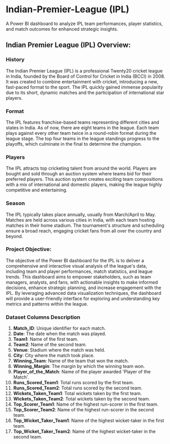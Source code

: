 # Indian-Premier-League (IPL)
A Power BI dashboard to analyze IPL team performances, player statistics, and match outcomes for enhanced strategic insights.


## Indian Premier League (IPL) Overview:

### History
The Indian Premier League (IPL) is a professional Twenty20 cricket league in India, founded by the Board of Control for Cricket in India (BCCI) in 2008. It was created to combine entertainment with cricket, introducing a new, fast-paced format to the sport. The IPL quickly gained immense popularity due to its short, dynamic matches and the participation of international star players.

### Format
The IPL features franchise-based teams representing different cities and states in India. As of now, there are eight teams in the league. Each team plays against every other team twice in a round-robin format during the league stage. The top four teams in the league standings progress to the playoffs, which culminate in the final to determine the champion.

### Players
The IPL attracts top cricketing talent from around the world. Players are bought and sold through an auction system where teams bid for their preferred players. This auction system creates exciting team compositions with a mix of international and domestic players, making the league highly competitive and entertaining.

### Season
The IPL typically takes place annually, usually from March/April to May. Matches are held across various cities in India, with each team hosting matches in their home stadium. The tournament's structure and scheduling ensure a broad reach, engaging cricket fans from all over the country and beyond.



### Project Objective:
The objective of the Power BI dashboard for the IPL is to deliver a comprehensive and interactive visual analysis of the league's data, including team and player performances, match statistics, and league trends. This dashboard aims to empower stakeholders, such as team managers, analysts, and fans, with actionable insights to make informed decisions, enhance strategic planning, and increase engagement with the IPL. By leveraging advanced data visualization techniques, the dashboard will provide a user-friendly interface for exploring and understanding key metrics and patterns within the league.


### Dataset Columns Description
1. **Match_ID**: Unique identifier for each match.
2. **Date**: The date when the match was played.
3. **Team1**: Name of the first team.
4. **Team2**: Name of the second team.
5. **Venue**: Stadium where the match was held.
6. **City**: City where the match took place.
7. **Winning_Team**: Name of the team that won the match.
8. **Winning_Margin**: The margin by which the winning team won.
9. **Player_of_the_Match**: Name of the player awarded 'Player of the Match'.
10. **Runs_Scored_Team1**: Total runs scored by the first team.
11. **Runs_Scored_Team2**: Total runs scored by the second team.
12. **Wickets_Taken_Team1**: Total wickets taken by the first team.
13. **Wickets_Taken_Team2**: Total wickets taken by the second team.
14. **Top_Scorer_Team1**: Name of the highest run-scorer in the first team.
15. **Top_Scorer_Team2**: Name of the highest run-scorer in the second team.
16. **Top_Wicket_Taker_Team1**: Name of the highest wicket-taker in the first team.
17. **Top_Wicket_Taker_Team2**: Name of the highest wicket-taker in the second team.
